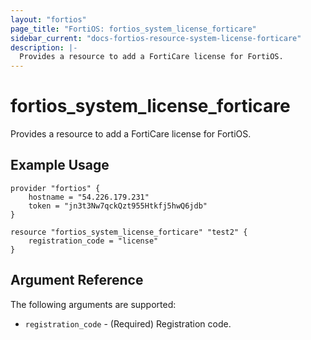 ```yaml
---
layout: "fortios"
page_title: "FortiOS: fortios_system_license_forticare"
sidebar_current: "docs-fortios-resource-system-license-forticare"
description: |-
  Provides a resource to add a FortiCare license for FortiOS.
---
```


# fortios_system_license_forticare
Provides a resource to add a FortiCare license for FortiOS.

## Example Usage
```hcl
provider "fortios" {
	hostname = "54.226.179.231"
	token = "jn3t3Nw7qckQzt955Htkfj5hwQ6jdb"
}

resource "fortios_system_license_forticare" "test2" {
	registration_code = "license"
}
```

## Argument Reference
The following arguments are supported:
* `registration_code` - (Required) Registration code.
